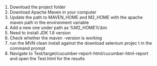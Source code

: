 1. Download the project folder
2. Download Apache Maven in your computer
3. Update the path to MAVEN_HOME and M2_HOME with the apache maven path in the environment variable
4. Add a new one under path as %M2_HOME%\bin
5. Need to install JDK 1.8 version
6. Check whether the maven -version is working
7. run the MVN clean install against the download selenium projec t in the command prompt
8. Navigate to Test/target/cucumber-report-html/cucumber-html-report and open the Test.html for the results
